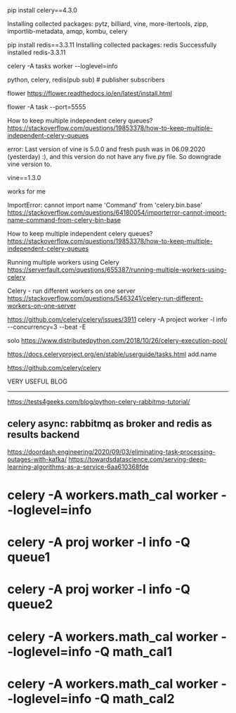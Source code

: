 pip install celery==4.3.0

Installing collected packages: pytz, billiard, vine, more-itertools, zipp, importlib-metadata, amqp, kombu, celery

pip install redis==3.3.11
Installing collected packages: redis
Successfully installed redis-3.3.11


celery -A tasks worker --loglevel=info

python, celery, redis(pub sub) # publisher subscribers


flower
https://flower.readthedocs.io/en/latest/install.html

flower -A task --port=5555

How to keep multiple independent celery queues?
https://stackoverflow.com/questions/19853378/how-to-keep-multiple-independent-celery-queues

error:
Last version of vine is 5.0.0 and fresh push was in 06.09.2020 (yesterday) :), and this version do not have any five.py file. So downgrade vine version to.

vine==1.3.0

works for me

ImportError: cannot import name 'Command' from 'celery.bin.base'
https://stackoverflow.com/questions/64180054/importerror-cannot-import-name-command-from-celery-bin-base


How to keep multiple independent celery queues?
https://stackoverflow.com/questions/19853378/how-to-keep-multiple-independent-celery-queues

Running multiple workers using Celery
https://serverfault.com/questions/655387/running-multiple-workers-using-celery

Celery - run different workers on one server
https://stackoverflow.com/questions/5463241/celery-run-different-workers-on-one-server

https://github.com/celery/celery/issues/3911
celery -A project worker -l info --concurrency=3 --beat -E

solo
https://www.distributedpython.com/2018/10/26/celery-execution-pool/


https://docs.celeryproject.org/en/stable/userguide/tasks.html
add.name

https://github.com/celery/celery


VERY USEFUL BLOG
______________________________________________________________
https://tests4geeks.com/blog/python-celery-rabbitmq-tutorial/

celery async: rabbitmq as broker and redis as results backend
----------------------------------------------------------------
https://doordash.engineering/2020/09/03/eliminating-task-processing-outages-with-kafka/
https://towardsdatascience.com/serving-deep-learning-algorithms-as-a-service-6aa610368fde

# celery -A workers.math_cal worker --loglevel=info

# celery -A proj worker -l info -Q queue1
# celery -A proj worker -l info -Q queue2

# celery -A workers.math_cal worker --loglevel=info -Q math_cal1
# celery -A workers.math_cal worker --loglevel=info -Q math_cal2